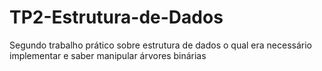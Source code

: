 # TP2-Estrutura-de-Dados
Segundo trabalho prático sobre estrutura de dados o qual era necessário implementar e saber manipular árvores binárias
